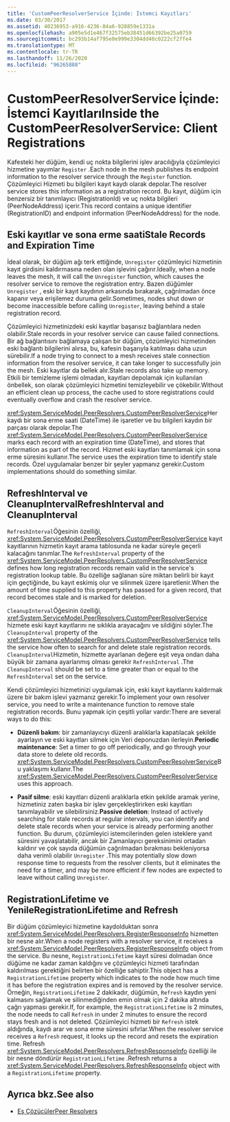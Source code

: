 ```yaml
---
title: 'CustomPeerResolverService İçinde: İstemci Kayıtları'
ms.date: 03/30/2017
ms.assetid: 40236953-a916-4236-84a6-928859e1331a
ms.openlocfilehash: a905e5d1e467f32575eb38451d66392be25a0759
ms.sourcegitcommit: bc293b14af795e0e999e3304dd40c0222cf2ffe4
ms.translationtype: MT
ms.contentlocale: tr-TR
ms.lasthandoff: 11/26/2020
ms.locfileid: "96265888"
---
```

# <a name="inside-the-custompeerresolverservice-client-registrations"></a><span data-ttu-id="c5c70-102">CustomPeerResolverService İçinde: İstemci Kayıtları</span><span class="sxs-lookup"><span data-stu-id="c5c70-102">Inside the CustomPeerResolverService: Client Registrations</span></span>

<span data-ttu-id="c5c70-103">Kafesteki her düğüm, kendi uç nokta bilgilerini işlev aracılığıyla çözümleyici hizmetine yayımlar `Register` .</span><span class="sxs-lookup"><span data-stu-id="c5c70-103">Each node in the mesh publishes its endpoint information to the resolver service through the `Register` function.</span></span> <span data-ttu-id="c5c70-104">Çözümleyici Hizmeti bu bilgileri kayıt kaydı olarak depolar.</span><span class="sxs-lookup"><span data-stu-id="c5c70-104">The resolver service stores this information as a registration record.</span></span> <span data-ttu-id="c5c70-105">Bu kayıt, düğüm için benzersiz bir tanımlayıcı (RegistrationId) ve uç nokta bilgileri (PeerNodeAddress) içerir.</span><span class="sxs-lookup"><span data-stu-id="c5c70-105">This record contains a unique identifier (RegistrationID) and endpoint information (PeerNodeAddress) for the node.</span></span>  
  
## <a name="stale-records-and-expiration-time"></a><span data-ttu-id="c5c70-106">Eski kayıtlar ve sona erme saati</span><span class="sxs-lookup"><span data-stu-id="c5c70-106">Stale Records and Expiration Time</span></span>  

 <span data-ttu-id="c5c70-107">İdeal olarak, bir düğüm ağı terk ettiğinde, `Unregister` çözümleyici hizmetinin kayıt girdisini kaldırmasına neden olan işlevini çağırır.</span><span class="sxs-lookup"><span data-stu-id="c5c70-107">Ideally, when a node leaves the mesh, it will call the `Unregister` function, which causes the resolver service to remove the registration entry.</span></span> <span data-ttu-id="c5c70-108">Bazen düğümler `Unregister` , eski bir kayıt kaydının arkasında bırakarak, çağrılmadan önce kapanır veya erişilemez duruma gelir.</span><span class="sxs-lookup"><span data-stu-id="c5c70-108">Sometimes, nodes shut down or become inaccessible before calling `Unregister`, leaving behind a stale registration record.</span></span>  
  
 <span data-ttu-id="c5c70-109">Çözümleyici hizmetinizdeki eski kayıtlar başarısız bağlantılara neden olabilir.</span><span class="sxs-lookup"><span data-stu-id="c5c70-109">Stale records in your resolver service can cause failed connections.</span></span> <span data-ttu-id="c5c70-110">Bir ağ bağlantısını bağlamaya çalışan bir düğüm, çözümleyici hizmetinden eski bağlantı bilgilerini alırsa, bu, kafesin başarıyla katılması daha uzun sürebilir.</span><span class="sxs-lookup"><span data-stu-id="c5c70-110">If a node trying to connect to a mesh receives stale connection information from the resolver service, it can take longer to successfully join the mesh.</span></span> <span data-ttu-id="c5c70-111">Eski kayıtlar da bellek alır.</span><span class="sxs-lookup"><span data-stu-id="c5c70-111">Stale records also take up memory.</span></span> <span data-ttu-id="c5c70-112">Etkili bir temizleme işlemi olmadan, kayıtları depolamak için kullanılan önbellek, son olarak çözümleyici hizmetini temizleyebilir ve çökebilir.</span><span class="sxs-lookup"><span data-stu-id="c5c70-112">Without an efficient clean up process, the cache used to store registrations could eventually overflow and crash the resolver service.</span></span>  
  
 <span data-ttu-id="c5c70-113"><xref:System.ServiceModel.PeerResolvers.CustomPeerResolverService>Her kaydı bir sona erme saati (DateTime) ile işaretler ve bu bilgileri kaydın bir parçası olarak depolar.</span><span class="sxs-lookup"><span data-stu-id="c5c70-113">The <xref:System.ServiceModel.PeerResolvers.CustomPeerResolverService> marks each record with an expiration time (DateTime), and stores that information as part of the record.</span></span> <span data-ttu-id="c5c70-114">Hizmet eski kayıtları tanımlamak için sona erme süresini kullanır.</span><span class="sxs-lookup"><span data-stu-id="c5c70-114">The service uses the expiration time to identify stale records.</span></span> <span data-ttu-id="c5c70-115">Özel uygulamalar benzer bir şeyler yapmanız gerekir.</span><span class="sxs-lookup"><span data-stu-id="c5c70-115">Custom implementations should do something similar.</span></span>  
  
## <a name="refreshinterval-and-cleanupinterval"></a><span data-ttu-id="c5c70-116">RefreshInterval ve CleanupInterval</span><span class="sxs-lookup"><span data-stu-id="c5c70-116">RefreshInterval and CleanupInterval</span></span>  

 <span data-ttu-id="c5c70-117">`RefreshInterval`Öğesinin özelliği, <xref:System.ServiceModel.PeerResolvers.CustomPeerResolverService> kayıt kayıtlarının hizmetin kayıt arama tablosunda ne kadar süreyle geçerli kalacağını tanımlar.</span><span class="sxs-lookup"><span data-stu-id="c5c70-117">The `RefreshInterval` property of the <xref:System.ServiceModel.PeerResolvers.CustomPeerResolverService> defines how long registration records remain valid in the service's registration lookup table.</span></span> <span data-ttu-id="c5c70-118">Bu özelliğe sağlanan süre miktarı belirli bir kayıt için geçtiğinde, bu kayıt eskimiş olur ve silinmek üzere işaretlenir.</span><span class="sxs-lookup"><span data-stu-id="c5c70-118">When the amount of time supplied to this property has passed for a given record, that record becomes stale and is marked for deletion.</span></span>  
  
 <span data-ttu-id="c5c70-119">`CleanupInterval`Öğesinin özelliği, <xref:System.ServiceModel.PeerResolvers.CustomPeerResolverService> hizmete eski kayıt kayıtlarını ne sıklıkla arayacağını ve sildiğini söyler.</span><span class="sxs-lookup"><span data-stu-id="c5c70-119">The `CleanupInterval` property of the <xref:System.ServiceModel.PeerResolvers.CustomPeerResolverService> tells the service how often to search for and delete stale registration records.</span></span> <span data-ttu-id="c5c70-120">`CleanupInterval`Hizmetin, hizmette ayarlanan değere eşit veya ondan daha büyük bir zamana ayarlanmış olması gerekir `RefreshInterval` .</span><span class="sxs-lookup"><span data-stu-id="c5c70-120">The `CleanupInterval` should be set to a time greater than or equal to the `RefreshInterval` set on the service.</span></span>  
  
 <span data-ttu-id="c5c70-121">Kendi çözümleyici hizmetinizi uygulamak için, eski kayıt kayıtlarını kaldırmak üzere bir bakım işlevi yazmanız gerekir.</span><span class="sxs-lookup"><span data-stu-id="c5c70-121">To implement your own resolver service, you need to write a maintenance function to remove stale registration records.</span></span> <span data-ttu-id="c5c70-122">Bunu yapmak için çeşitli yollar vardır:</span><span class="sxs-lookup"><span data-stu-id="c5c70-122">There are several ways to do this:</span></span>  
  
- <span data-ttu-id="c5c70-123">**Düzenli bakım**: bir zamanlayıcıyı düzenli aralıklarla kapatılacak şekilde ayarlayın ve eski kayıtları silmek için Veri deponuzdan ilerleyin.</span><span class="sxs-lookup"><span data-stu-id="c5c70-123">**Periodic maintenance**: Set a timer to go off periodically, and go through your data store to delete old records.</span></span> <span data-ttu-id="c5c70-124"><xref:System.ServiceModel.PeerResolvers.CustomPeerResolverService>Bu yaklaşımı kullanır.</span><span class="sxs-lookup"><span data-stu-id="c5c70-124">The <xref:System.ServiceModel.PeerResolvers.CustomPeerResolverService> uses this approach.</span></span>  
  
- <span data-ttu-id="c5c70-125">**Pasif silme**: eski kayıtları düzenli aralıklarla etkin şekilde aramak yerine, hizmetiniz zaten başka bir işlev gerçekleştirirken eski kayıtları tanımlayabilir ve silebilirsiniz.</span><span class="sxs-lookup"><span data-stu-id="c5c70-125">**Passive deletion**: Instead of actively searching for stale records at regular intervals, you can identify and delete stale records when your service is already performing another function.</span></span> <span data-ttu-id="c5c70-126">Bu durum, çözümleyici istemcilerinden gelen isteklere yanıt süresini yavaşlatabilir, ancak bir Zamanlayıcı gereksinimini ortadan kaldırır ve çok sayıda düğümün çağrılmadan bırakması bekleniyorsa daha verimli olabilir `Unregister` .</span><span class="sxs-lookup"><span data-stu-id="c5c70-126">This may potentially slow down response time to requests from the resolver clients, but it eliminates the need for a timer, and may be more efficient if few nodes are expected to leave without calling `Unregister`.</span></span>  
  
## <a name="registrationlifetime-and-refresh"></a><span data-ttu-id="c5c70-127">RegistrationLifetime ve Yenile</span><span class="sxs-lookup"><span data-stu-id="c5c70-127">RegistrationLifetime and Refresh</span></span>  

 <span data-ttu-id="c5c70-128">Bir düğüm çözümleyici hizmetine kaydolduktan sonra <xref:System.ServiceModel.PeerResolvers.RegisterResponseInfo> hizmetten bir nesne alır.</span><span class="sxs-lookup"><span data-stu-id="c5c70-128">When a node registers with a resolver service, it receives a <xref:System.ServiceModel.PeerResolvers.RegisterResponseInfo> object from the service.</span></span> <span data-ttu-id="c5c70-129">Bu nesne, `RegistrationLifetime` kayıt süresi dolmadan önce düğüme ne kadar zaman kaldığını ve çözümleyici hizmeti tarafından kaldırılması gerektiğini belirten bir özelliğe sahiptir.</span><span class="sxs-lookup"><span data-stu-id="c5c70-129">This object has a `RegistrationLifetime` property which indicates to the node how much time it has before the registration expires and is removed by the resolver service.</span></span> <span data-ttu-id="c5c70-130">Örneğin, `RegistrationLifetime` 2 dakikadır, düğümün, `Refresh` kaydın yeni kalmasını sağlamak ve silinmediğinden emin olmak için 2 dakika altında çağrı yapması gerekir.</span><span class="sxs-lookup"><span data-stu-id="c5c70-130">If, for example, the `RegistrationLifetime` is 2 minutes, the node needs to call `Refresh` in under 2 minutes to ensure the record stays fresh and is not deleted.</span></span> <span data-ttu-id="c5c70-131">Çözümleyici hizmeti bir `Refresh` istek aldığında, kaydı arar ve sona erme süresini sıfırlar.</span><span class="sxs-lookup"><span data-stu-id="c5c70-131">When the resolver service receives a `Refresh` request, it looks up the record and resets the expiration time.</span></span> <span data-ttu-id="c5c70-132">Refresh <xref:System.ServiceModel.PeerResolvers.RefreshResponseInfo> özelliği ile bir nesne döndürür `RegistrationLifetime` .</span><span class="sxs-lookup"><span data-stu-id="c5c70-132">Refresh returns a <xref:System.ServiceModel.PeerResolvers.RefreshResponseInfo> object with a `RegistrationLifetime` property.</span></span>  
  
## <a name="see-also"></a><span data-ttu-id="c5c70-133">Ayrıca bkz.</span><span class="sxs-lookup"><span data-stu-id="c5c70-133">See also</span></span>

- [<span data-ttu-id="c5c70-134">Eş Çözücüler</span><span class="sxs-lookup"><span data-stu-id="c5c70-134">Peer Resolvers</span></span>](peer-resolvers.md)

